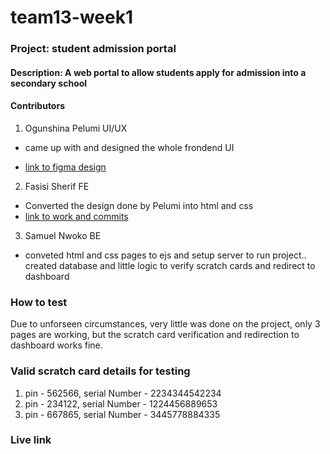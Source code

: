 # team13-week1
### Project: student admission portal
#### Description: A web portal to allow students apply for admission into a secondary school

#### Contributors

1. Ogunshina Pelumi UI/UX 
- came up with and designed the whole frondend UI

- [link to figma design](https://www.figma.com/file/g0zlrn08npzOWWPMlJ4REm/ECX-Schools?node-id=13%3A0) 

2. Fasisi Sherif FE 

- Converted the design done by Pelumi into html and css
- [link to work and commits](https://github.com/fasasisherif/ECX-Internship-Week1-Student_Admission-Site)

3. Samuel Nwoko BE
- conveted html and css pages to ejs and setup server to run project.. created database and little logic to verify scratch cards and redirect to dashboard

### How to test
Due to unforseen circumstances, very little was done on the project, only 3 pages are working, but the scratch card verification and redirection to dashboard works fine.

### Valid scratch card details for testing
1. pin - 562566, serial Number - 2234344542234
2. pin - 234122, serial Number - 1224456889653
3. pin - 667865, serial Number - 3445778884335

### Live link
